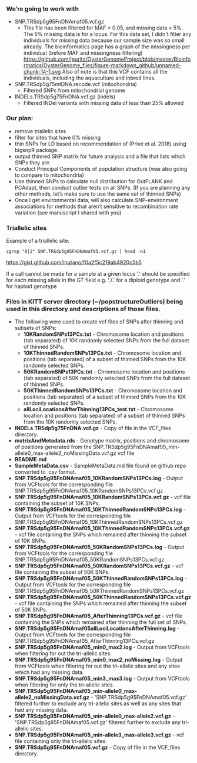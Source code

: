 ### We’re going to work with

* SNP.TRSdp5g95FnDNAmaf05.vcf.gz
  * This file has been filtered for MAF > 0.05, and missing data < 5%. The 5% missing data is for a locus.  For this data set, I didn't filter any individuals for missing data because our sample size was so small already.  The bioinformatics page has a graph of the missingness per individual (before MAF and missingness filtering) https://github.com/jpuritz/OysterGenomeProject/blob/master/Bioinformatics/OysterGenome_files/figure-markdown_github/unnamed-chunk-14-1.svg
Also of note is that this VCF contains all the individuals, including the aquaculture and inbred lines.
* SNP.TRSdp5g75mtDNA.recode.vcf (mitochondria)
  * Filtered SNPs from mitochondrial genome
* INDELs.TRSdp5g75FnDNA.vcf.gz (indels)
  * Filtered INDel variants with missing data of less than 25% allowed

### Our plan:
* remove triallelic sites
* filter for sites that have 0% missing 
* thin SNPs for LD based on recommendation of (Privé et al. 2018) using bigsnpR package.
* output thinned SNP matrix for future analysis and a file that lists which SNPs they are
* Conduct Principal Components of population structure (was also going to compare to mitochondria)
* Use thinned SNPs to calculate null distribution for OutFLANK and PCAdapt, then conduct outlier tests on all SNPs. (If you are planning any other methods, let’s make sure to use the same set of thinned SNPs)
* Once I get environmental data, will also calculate SNP-environment associations for methods that aren’t sensitive to recombination rate variation (see manuscript I shared with you)


### Triallelic sites
Example of a triallelic site:
```
zgrep "0|2" SNP.TRSdp5g95FnDNAmaf05.vcf.gz | head -n1
```
https://gist.github.com/inutano/f0a2f5c219ab4920c5b5

If a call cannot be made for a sample at a given locus
'.' should be specified for each missing allele in the GT field
e.g. './.' for a diploid genotype and '.' for haploid genotype

### Files in KITT server directory (~/popstructureOutliers) being used in this directory and descriptions of those files.
* The following were used to create vcf files of SNPs after thinning and subsets
  of SNPs:
  * __10KRandomSNPs13PCs.txt__ - Chromosome location and positions (tab separated)
    of 10K randomly selected SNPs from the full dataset of thinned SNPs.
  * __10KThinnedRandomSNPs13PCs.txt__ - Chromosome location and positions (tab
    separated) of a subset of thinned SNPs from the 10K randomly selected SNPs.
  * __50KRandomSNPs13PCs.txt__ - Chromosome location and positions (tab separated)
    of 50K randomly selected SNPs from the full dataset of thinned SNPs.
  * __50KThinnedRandomSNPs13PCs.txt__ - Chromosome location and positions (tab
    separated) of a subset of thinned SNPs from the 10K randomly selected SNPs.
  * __allLociLocationsAfterThinning13PCs_test.txt__ - Chromosome location and
    positions (tab separated) of a subset of thinned SNPs from the 10K randomly
    selected SNPs.
* __INDELs.TRSdp5g75FnDNA.vcf.gz__ - Copy of file in the VCF_files directory.
* __matrixAndMetadata.rds__ - Genotype matrix, positions and chromosome of
  positions generated from the
  SNP.TRSdp5g95FnDNAmaf05_min-allele0_max-allele2_noMissingData.vcf.gz vcf file
* __README.md__
* __SampleMetaData.csv__ - SampleMetaData.md file found on github repo converted
  to .csv format.
* __SNP.TRSdp5g95FnDNAmaf05_10KRandomSNPs13PCs.log__ - Output from VCFtools for
  the corresponding file SNP.TRSdp5g95FnDNAmaf05_10KRandomSNPs13PCs.vcf.gz
* __SNP.TRSdp5g95FnDNAmaf05_10KRandomSNPs13PCs.vcf.gz__ - vcf file containing
  the subset of 10K SNPs.
* __SNP.TRSdp5g95FnDNAmaf05_10KThinnedRandomSNPs13PCs.log__ - Output from
  VCFtools for the corresponding file
  SNP.TRSdp5g95FnDNAmaf05_10KThinnedRandomSNPs13PCs.vcf.gz
* __SNP.TRSdp5g95FnDNAmaf05_10KThinnedRandomSNPs13PCs.vcf.gz__ - vcf file
  containing the SNPs which remained after thinning the subset of 10K SNPs.
* __SNP.TRSdp5g95FnDNAmaf05_50KRandomSNPs13PCs.log__ - Output from VCFtools for
  the corresponding file SNP.TRSdp5g95FnDNAmaf05_50KRandomSNPs13PCs.vcf.gz
* __SNP.TRSdp5g95FnDNAmaf05_50KRandomSNPs13PCs.vcf.gz__ - vcf file containing
  the subset of 50K SNPs.
* __SNP.TRSdp5g95FnDNAmaf05_50KThinnedRandomSNPs13PCs.log__ - Output from
  VCFtools for the corresponding file
  SNP.TRSdp5g95FnDNAmaf05_50KThinnedRandomSNPs13PCs.vcf.gz
* __SNP.TRSdp5g95FnDNAmaf05_50KThinnedRandomSNPs13PCs.vcf.gz__ - vcf file
  containing the SNPs which remained after thinning the subset of 50K SNPs.
* __SNP.TRSdp5g95FnDNAmaf05_AfterThinning13PCs.vcf.gz__ - vcf file
  containing the SNPs which remained after thinning the full set of SNPs.
* __SNP.TRSdp5g95FnDNAmaf05allLociLocationsAfterThinning.log__ - Output from
  VCFtools for the corresponding file
  SNP.TRSdp5g95FnDNAmaf05_AfterThinning13PCs.vcf.gz
* __SNP.TRSdp5g95FnDNAmaf05_min0_max2.log__ - Output from VCFtools when
  filtering for out the tri-allelic sites.
* __SNP.TRSdp5g95FnDNAmaf05_min0_max2_noMissing.log__ - Output from VCFtools
  when filtering for out the tri-allelic sites and any sites which had any
  missing data.
* __SNP.TRSdp5g95FnDNAmaf05_min3_max3.log__ - Output from VCFtools when filtering for only the tri-allelic sites.
* __SNP.TRSdp5g95FnDNAmaf05_min-allele0_max-allele2_noMissingData.vcf.gz__ -
  'SNP.TRSdp5g95FnDNAmaf05.vcf.gz' filtered further to exclude any tri-allelic
  sites as well as any sites that had any missing data.
* __SNP.TRSdp5g95FnDNAmaf05_min-allele0_max-allele2.vcf.gz__ -
  'SNP.TRSdp5g95FnDNAmaf05.vcf.gz' filtered further to exclude any tri-allelic
  sites.
* __SNP.TRSdp5g95FnDNAmaf05_min-allele3_max-allele3.vcf.gz__ - vcf file containing only the tri-allelic sites.
* __SNP.TRSdp5g95FnDNAmaf05.vcf.gz__ - Copy of file in the VCF_files directory.
